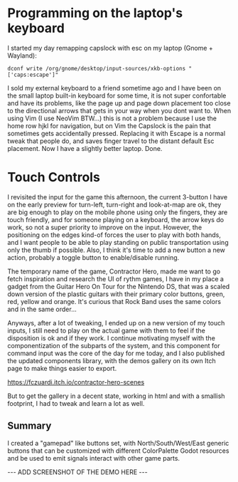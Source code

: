 # Programming on the laptop's keyboard

I started my day remapping capslock with esc on my laptop (Gnome + Wayland):

`dconf write /org/gnome/desktop/input-sources/xkb-options "['caps:escape']"`

I sold my external keyboard to a friend sometime ago and I have been on the small laptop built-in
keyboard for some time, it is not super confortable and have its problems, like the page up and
page down placement too close to the directional arrows that gets in your way when you dont want to.
When using Vim (I use NeoVim BTW...) this is not a problem because I use the home row hjkl for 
navigation, but on Vim the Capslock is the pain that sometimes gets accidentally pressed. Replacing
it with Escape is a normal tweak that people do, and saves finger travel to the distant default Esc
placement. Now I have a slightly better laptop. Done.

# Touch Controls

I revisited the input for the game this afternoon, the current 3-button I have on the early preview
for turn-left, turn-right and look-at-map are ok, they are big enough to play on the mobile phone
using only the fingers, they are touch friendly, and for someone playing on a keyboard, the arrow
keys do work, so not a super priority to improve on the input. However, the positioning on the edges
kind-of forces the user to play with both hands, and I want people to be able to play standing on 
public transportation using only the thumb if possible. Also, I think it's time to add a new button
a new action, probably a toggle button to enable/disable running.

The temporary name of the game, Contractor Hero, made me want to go fetch inspiration and research
the UI of rythm games, I have in my place a gadget from the Guitar Hero On Tour for the Nintendo DS,
that was a scaled down version of the plastic guitars with their primary color buttons, green, red,
yellow and orange. It's curious that Rock Band uses the same colors and in the same order...

Anyways, after a lot of tweaking, I ended up on a new version of my touch inputs, I still need to
play on the actual game with them to feel if the disposition is ok and if they work. I continue
motivating myself with the componentization of the subparts of the system, and this component for
command input was the core of the day for me today, and I also published the updated components
library, with the demos gallery on its own Itch page to make things easier to export.

https://fczuardi.itch.io/contractor-hero-scenes

But to get the gallery in a decent state, working in html and with a smallish footprint, I had to
tweak and learn a lot as well.

## Summary

I created a "gamepad" like buttons set, with North/South/West/East generic buttons that can be
customized with different ColorPalette Godot resources and be used to emit signals interact with
other game parts.

--- ADD SCREENSHOT OF THE DEMO HERE ---
